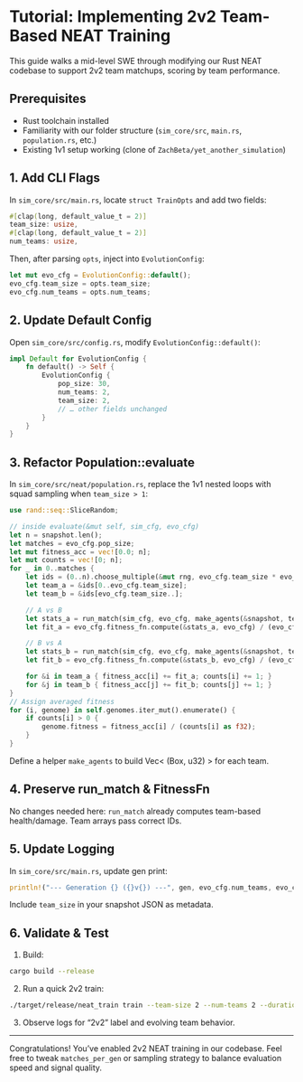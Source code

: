 # Tutorial: Implementing 2v2 Team-Based NEAT Training

This guide walks a mid-level SWE through modifying our Rust NEAT codebase to support 2v2 team matchups, scoring by team performance.

## Prerequisites
- Rust toolchain installed
- Familiarity with our folder structure (`sim_core/src`, `main.rs`, `population.rs`, etc.)
- Existing 1v1 setup working (clone of `ZachBeta/yet_another_simulation`)

## 1. Add CLI Flags

In `sim_core/src/main.rs`, locate `struct TrainOpts` and add two fields:
```rust
#[clap(long, default_value_t = 2)]
team_size: usize,
#[clap(long, default_value_t = 2)]
num_teams: usize,
```
Then, after parsing `opts`, inject into `EvolutionConfig`:
```rust
let mut evo_cfg = EvolutionConfig::default();
evo_cfg.team_size = opts.team_size;
evo_cfg.num_teams = opts.num_teams;
```

## 2. Update Default Config

Open `sim_core/src/config.rs`, modify `EvolutionConfig::default()`:
```rust
impl Default for EvolutionConfig {
    fn default() -> Self {
        EvolutionConfig {
            pop_size: 30,
            num_teams: 2,
            team_size: 2,
            // … other fields unchanged
        }
    }
}
```

## 3. Refactor Population::evaluate

In `sim_core/src/neat/population.rs`, replace the 1v1 nested loops with squad sampling when `team_size > 1`:

```rust
use rand::seq::SliceRandom;

// inside evaluate(&mut self, sim_cfg, evo_cfg)
let n = snapshot.len();
let matches = evo_cfg.pop_size;
let mut fitness_acc = vec![0.0; n];
let mut counts = vec![0; n];
for _ in 0..matches {
    let ids = (0..n).choose_multiple(&mut rng, evo_cfg.team_size * evo_cfg.num_teams);
    let team_a = &ids[0..evo_cfg.team_size];
    let team_b = &ids[evo_cfg.team_size..];

    // A vs B
    let stats_a = run_match(sim_cfg, evo_cfg, make_agents(&snapshot, team_a, team_b));
    let fit_a = evo_cfg.fitness_fn.compute(&stats_a, evo_cfg) / (evo_cfg.team_size as f32);

    // B vs A
    let stats_b = run_match(sim_cfg, evo_cfg, make_agents(&snapshot, team_b, team_a));
    let fit_b = evo_cfg.fitness_fn.compute(&stats_b, evo_cfg) / (evo_cfg.team_size as f32);

    for &i in team_a { fitness_acc[i] += fit_a; counts[i] += 1; }
    for &j in team_b { fitness_acc[j] += fit_b; counts[j] += 1; }
}
// Assign averaged fitness
for (i, genome) in self.genomes.iter_mut().enumerate() {
    if counts[i] > 0 {
        genome.fitness = fitness_acc[i] / (counts[i] as f32);
    }
}
```
Define a helper `make_agents` to build Vec< (Box<dyn Brain>, u32) > for each team.

## 4. Preserve run_match & FitnessFn

No changes needed here: `run_match` already computes team-based health/damage. Team arrays pass correct IDs.

## 5. Update Logging

In `sim_core/src/main.rs`, update gen print:
```rust
println!("--- Generation {} ({}v{}) ---", gen, evo_cfg.num_teams, evo_cfg.team_size);
```
Include `team_size` in your snapshot JSON as metadata.

## 6. Validate & Test

1. Build:
```bash
cargo build --release
```
2. Run a quick 2v2 train:
```bash
./target/release/neat_train train --team-size 2 --num-teams 2 --duration 30
```
3. Observe logs for “2v2” label and evolving team behavior.

---
Congratulations! You’ve enabled 2v2 NEAT training in our codebase. Feel free to tweak `matches_per_gen` or sampling strategy to balance evaluation speed and signal quality.
